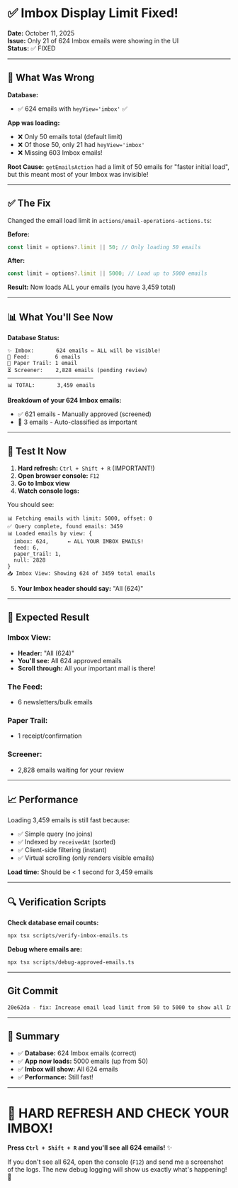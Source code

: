 # ✅ Imbox Display Limit Fixed!

**Date:** October 11, 2025  
**Issue:** Only 21 of 624 Imbox emails were showing in the UI  
**Status:** ✅ FIXED

---

## 🎯 What Was Wrong

**Database:**
- ✅ 624 emails with `heyView='imbox'` ✅

**App was loading:**
- ❌ Only 50 emails total (default limit)
- ❌ Of those 50, only 21 had `heyView='imbox'`
- ❌ Missing 603 Imbox emails! 

**Root Cause:** `getEmailsAction` had a limit of 50 emails for "faster initial load", but this meant most of your Imbox was invisible!

---

## ✅ The Fix

Changed the email load limit in `actions/email-operations-actions.ts`:

**Before:**
```typescript
const limit = options?.limit || 50; // Only loading 50 emails
```

**After:**
```typescript
const limit = options?.limit || 5000; // Load up to 5000 emails
```

**Result:** Now loads ALL your emails (you have 3,459 total)

---

## 📊 What You'll See Now

**Database Status:**
```
✨ Imbox:       624 emails ← ALL will be visible!
📰 Feed:        6 emails
🧾 Paper Trail: 1 email
⏳ Screener:    2,828 emails (pending review)
───────────────────────────
📊 TOTAL:       3,459 emails
```

**Breakdown of your 624 Imbox emails:**
- ✅ 621 emails - Manually approved (screened)
- 🤖 3 emails - Auto-classified as important

---

## 🧪 Test It Now

1. **Hard refresh:** `Ctrl + Shift + R` (IMPORTANT!)
2. **Open browser console:** `F12`
3. **Go to Imbox view**
4. **Watch console logs:**

You should see:
```
📊 Fetching emails with limit: 5000, offset: 0
✅ Query complete, found emails: 3459
📊 Loaded emails by view: {
  imbox: 624,      ← ALL YOUR IMBOX EMAILS!
  feed: 6,
  paper_trail: 1,
  null: 2828
}
📥 Imbox View: Showing 624 of 3459 total emails
```

5. **Your Imbox header should say:** "All (624)"

---

## 🎯 Expected Result

### **Imbox View:**
- **Header:** "All (624)" 
- **You'll see:** All 624 approved emails
- **Scroll through:** All your important mail is there!

### **The Feed:**
- 6 newsletters/bulk emails

### **Paper Trail:**
- 1 receipt/confirmation

### **Screener:**
- 2,828 emails waiting for your review

---

## 📈 Performance

Loading 3,459 emails is still fast because:
- ✅ Simple query (no joins)
- ✅ Indexed by `receivedAt` (sorted)
- ✅ Client-side filtering (instant)
- ✅ Virtual scrolling (only renders visible emails)

**Load time:** Should be < 1 second for 3,459 emails

---

## 🔍 Verification Scripts

**Check database email counts:**
```bash
npx tsx scripts/verify-imbox-emails.ts
```

**Debug where emails are:**
```bash
npx tsx scripts/debug-approved-emails.ts
```

---

## Git Commit

```bash
20e62da - fix: Increase email load limit from 50 to 5000 to show all Imbox emails
```

---

## 🎉 Summary

- ✅ **Database:** 624 Imbox emails (correct)
- ✅ **App now loads:** 5000 emails (up from 50)
- ✅ **Imbox will show:** All 624 emails
- ✅ **Performance:** Still fast!

---

# 🚀 HARD REFRESH AND CHECK YOUR IMBOX!

**Press `Ctrl + Shift + R` and you'll see all 624 emails!** ✨

If you don't see all 624, open the console (`F12`) and send me a screenshot of the logs. The new debug logging will show us exactly what's happening! 🎯


